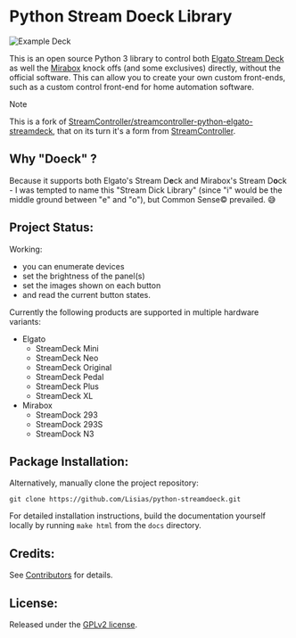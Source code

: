 # Python Stream Doeck Library

![Example Deck](ExampleDeck.jpg)

This is an open source Python 3 library to control both [Elgato Stream Deck](https://www.elgato.com/en/gaming/stream-deck) as well the [Mirabox](https://miraboxbuy.com/collections/stream-dock) knock offs (and some exclusives) directly, without the official software. This can allow you to create your own custom front-ends, such as a custom control front-end for home automation software.

> [!NOTE]  
> This is a fork of [StreamController/streamcontroller-python-elgato-streamdeck](https://github.com/StreamController/streamcontroller-python-elgato-streamdeck), that on its turn it's a form from [StreamController](https://github.com/StreamController/StreamController).

## Why "Doeck" ?

Because it supports both Elgato's Stream D**e**ck and Mirabox's Stream D**o**ck - I was tempted to name this "Stream Dick Library" (since "i" would be the middle ground between "e" and "o"), but Common Sense© prevailed. 😅


## Project Status:

Working:

* you can enumerate devices
* set the brightness of the panel(s)
* set the images shown on each button
* and read the current button states.

Currently the following products are supported in multiple hardware variants:

* Elgato
	+ StreamDeck Mini
	+ StreamDeck Neo
	+ StreamDeck Original
	+ StreamDeck Pedal
	+ StreamDeck Plus
	+ StreamDeck XL
* Mirabox
	+ StreamDock 293
	+ StreamDock 293S
	+ StreamDock N3


## Package Installation:

<!-- Install the library via pip:

```
pip install streamdeck
```
-->

Alternatively, manually clone the project repository:

```
git clone https://github.com/Lisias/python-streamdoeck.git
```

For detailed installation instructions, build the documentation yourself locally by running `make html` from the `docs` directory.


## Credits:

See [Contributors](./CONTRIBUTORS.md) for details.


## License:

Released under the [GPLv2 license](./LICENSE).
